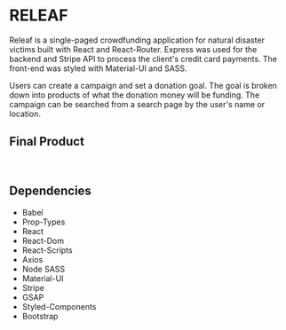 # RELEAF
Releaf is a single-paged crowdfunding application for natural disaster victims built with React and React-Router. Express was used for the backend and Stripe API to process the client's credit card payments. The front-end was styled with Material-UI and SASS.

Users can create a campaign and set a donation goal. The goal is broken down into products of what the donation money will be funding. The campaign can be searched from a search page by the user's name or location.


## Final Product


![]()
![]()
![]()
![]()
![]()

## Dependencies
- Babel
- Prop-Types
- React
- React-Dom
- React-Scripts
- Axios
- Node SASS
- Material-UI
- Stripe
- GSAP
- Styled-Components
- Bootstrap